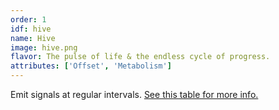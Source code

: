 ```yaml
---
order: 1
idf: hive
name: Hive
image: hive.png
flavor: The pulse of life & the endless cycle of progress.
attributes: ['Offset', 'Metabolism']
---
```

Emit signals at regular intervals. [See this table for more info.](#metabolism-table)